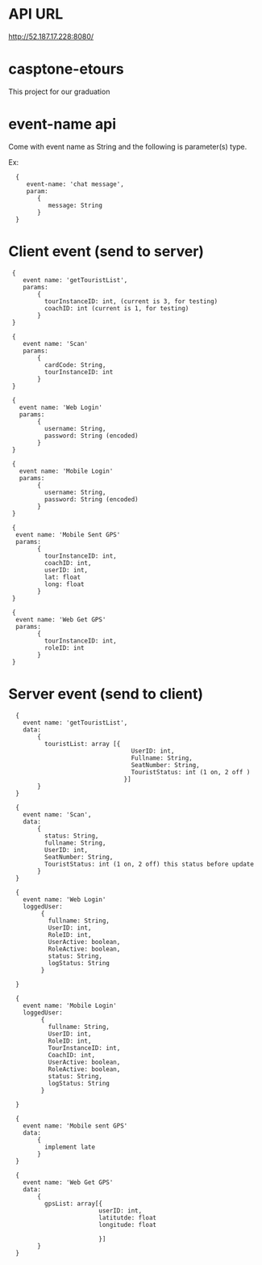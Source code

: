 # API URL
http://52.187.17.228:8080/
# casptone-etours
This project for our graduation
# event-name api 
Come with event name as String and the following is parameter(s) type.

Ex: 

      {      
         event-name: 'chat message',         
         param: 
            {   
               message: String    
            }   
      }
      
      
# Client event (send to server)
     {
        event name: 'getTouristList',
        params: 
            {
              tourInstanceID: int, (current is 3, for testing)
              coachID: int (current is 1, for testing)
            }
     }
     
     {
        event name: 'Scan'
        params: 
            {
              cardCode: String,
              tourInstanceID: int
            }
     }
     
     {
       event name: 'Web Login'
       params: 
            {
              username: String,
              password: String (encoded) 
            }
     }
     
     {
       event name: 'Mobile Login'
       params: 
            {
              username: String,
              password: String (encoded) 
            }
     }
     
     {
      event name: 'Mobile Sent GPS'
      params: 
            {
              tourInstanceID: int,
              coachID: int,
              userID: int,
              lat: float
              long: float
            }
     }
     
     {
      event name: 'Web Get GPS'
      params:
            {
              tourInstanceID: int,
              roleID: int
            }
     }
# Server event (send to client)
      {
        event name: 'getTouristList',
        data: 
            {
              touristList: array [{
                                      UserID: int,
                                      Fullname: String, 
                                      SeatNumber: String, 
                                      TouristStatus: int (1 on, 2 off )
                                    }] 
            }
      }
      
      {
        event name: 'Scan',
        data: 
            {
              status: String,
              fullname: String,
              UserID: int,
              SeatNumber: String,
              TouristStatus: int (1 on, 2 off) this status before update
            }
      }
      
      {
        event name: 'Web Login'
        loggedUser: 
             {
               fullname: String, 
               UserID: int,
               RoleID: int,
               UserActive: boolean,
               RoleActive: boolean,
               status: String,
               logStatus: String
             }
            
      }
      
      {
        event name: 'Mobile Login'
        loggedUser: 
             {
               fullname: String, 
               UserID: int,
               RoleID: int,
               TourInstanceID: int,
               CoachID: int,
               UserActive: boolean,
               RoleActive: boolean,
               status: String,
               logStatus: String
             }
            
      }
      
      {
        event name: 'Mobile sent GPS'
        data: 
            {
              implement late
            }
      }
      
      {
        event name: 'Web Get GPS'
        data:
            {
              gpsList: array[{
                             userID: int,
                             latitutde: float
                             longitude: float
                           
                             }]                
            }
      }
